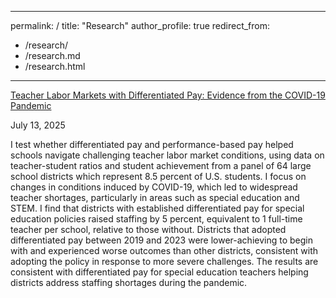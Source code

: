
---
permalink: /
title: "Research"
author_profile: true
redirect_from: 
  - /research/
  - /research.md
  - /research.html
---

[Teacher Labor Markets with Differentiated Pay: Evidence from the COVID-19 Pandemic](https://cameronjamesgreene.github.io/files/Thesis.pdf)

July 13, 2025

I test whether differentiated pay and performance-based pay helped schools navigate challenging teacher labor market conditions, using data on teacher-student ratios and student achievement from a panel of 64 large school districts which represent 8.5 percent of U.S. students. I focus on changes in conditions induced by COVID-19, which led to widespread teacher shortages, particularly in areas such as special education and STEM. I find that districts with established differentiated pay for special education policies raised staffing by 5 percent, equivalent to 1 full-time teacher per school, relative to those without. Districts that adopted differentiated pay between 2019 and 2023 were lower-achieving to begin with and experienced worse outcomes than other districts, consistent with adopting the policy in response to more severe challenges. The results are consistent with differentiated pay for special education teachers helping districts address staffing shortages during the pandemic.
